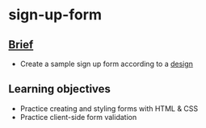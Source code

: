 # sign-up-form

## [Brief](https://www.theodinproject.com/lessons/node-path-intermediate-html-and-css-sign-up-form)
- Create a sample sign up form according to a [design](https://cdn.statically.io/gh/TheOdinProject/curriculum/5f37d43908ef92499e95a9b90fc3cc291a95014c/html_css/project-sign-up-form/sign-up-form.png)

## Learning objectives
- Practice creating and styling forms with HTML & CSS
- Practice client-side form validation

